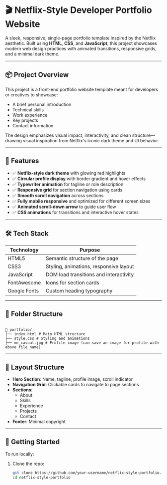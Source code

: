 # 🎬 Netflix-Style Developer Portfolio Website

A sleek, responsive, single-page portfolio template inspired by the Netflix aesthetic. Built using **HTML**, **CSS**, and **JavaScript**, this project showcases modern web design practices with animated transitions, responsive grids, and a minimal dark theme.

---

## 📦 Project Overview

This project is a front-end portfolio website template meant for developers or creatives to showcase:

- A brief personal introduction
- Technical skills
- Work experience
- Key projects
- Contact information

The design emphasizes visual impact, interactivity, and clean structure—drawing visual inspiration from Netflix's iconic dark theme and UI behavior.

---

## 🌟 Features

- ✅ **Netflix-style dark theme** with glowing red highlights
- ✅ **Circular profile display** with border gradient and hover effects
- ✅ **Typewriter animation** for tagline or role description
- ✅ **Responsive grid** for section navigation using cards
- ✅ **Smooth scroll navigation** across sections
- ✅ **Fully mobile responsive** and optimized for different screen sizes
- ✅ **Animated scroll-down arrow** to guide user flow
- ✅ **CSS animations** for transitions and interactive hover states

---

## 🛠️ Tech Stack

| Technology | Purpose |
|------------|---------|
| HTML5 | Semantic structure of the page |
| CSS3 | Styling, animations, responsive layout |
| JavaScript | DOM load transitions and interactivity |
| FontAwesome | Icons for section cards |
| Google Fonts | Custom heading typography |

---

## 📁 Folder Structure
```

📁 portfolio/
├── index.html # Main HTML structure
├── style.css # Styling and animations
├── me_casual.jpg # Profile image (can save an image for profile with above file_name)

```


---

## 📐 Layout Structure

- **Hero Section**: Name, tagline, profile image, scroll indicator
- **Navigation Grid**: Clickable cards to navigate to page sections
- **Sections**:
  - About
  - Skills
  - Experience
  - Projects
  - Contact
- **Footer**: Minimal copyright

---

## 🚀 Getting Started

To run locally:

1. Clone the repo:
   ```bash
   git clone https://github.com/your-username/netflix-style-portfolio.git
   cd netflix-style-portfolio
